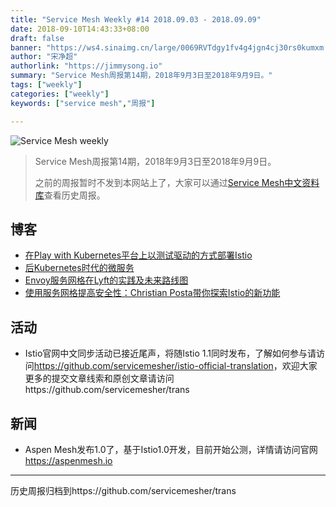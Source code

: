 ```yaml
---
title: "Service Mesh Weekly #14 2018.09.03 - 2018.09.09"
date: 2018-09-10T14:43:33+08:00
draft: false
banner: "https://ws4.sinaimg.cn/large/0069RVTdgy1fv4g4jgn4cj30rs0kumxm.jpg"
author: "宋净超"
authorlink: "https://jimmysong.io"
summary: "Service Mesh周报第14期，2018年9月3日至2018年9月9日。"
tags: ["weekly"]
categories: ["weekly"]
keywords: ["service mesh","周报"]

---
```


![Service Mesh weekly](https://ws3.sinaimg.cn/large/0069RVTdgy1fv4g65jc34j30wd0g70t9.jpg)

> Service Mesh周报第14期，2018年9月3日至2018年9月9日。
>
> 之前的周报暂时不发到本网站上了，大家可以通过[Service Mesh中文资料库](https://github.com/servicemesher/trans)查看历史周报。

## 博客

- [在Play with Kubernetes平台上以测试驱动的方式部署Istio](http://www.servicemesher.com/blog/test-drive-your-first-istio-deployment-using-play-with-kubernetes-platform-cloud-computing/)
- [后Kubernetes时代的微服务](http://www.servicemesher.com/blog/microservices-post-kubernetes/)
- [Envoy服务网格在Lyft的实践及未来路线图](http://www.servicemesher.com/blog/envoy-service-mesh-cascading-failure/)
- [使用服务网格提高安全性：Christian Posta带你探索Istio的新功能](https://mp.weixin.qq.com/s/2upM5Jo4JAiMy-ykBvWRlA)

## 活动

- Istio官网中文同步活动已接近尾声，将随Istio 1.1同时发布，了解如何参与请访问<https://github.com/servicemesher/istio-official-translation>，欢迎大家更多的提交文章线索和原创文章请访问https://github.com/servicemesher/trans

## 新闻

- Aspen Mesh发布1.0了，基于Istio1.0开发，目前开始公测，详情请访问官网 https://aspenmesh.io

---

历史周报归档到https://github.com/servicemesher/trans